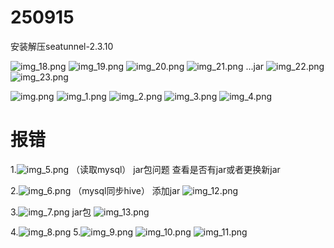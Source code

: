 # 250915

安装解压seatunnel-2.3.10

![img_18.png](img_18.png)
![img_19.png](img_19.png)
![img_20.png](img_20.png)
![img_21.png](img_21.png)
...jar
![img_22.png](img_22.png)
![img_23.png](img_23.png)




![img.png](img.png)
![img_1.png](img_1.png)
![img_2.png](img_2.png)
![img_3.png](img_3.png)
![img_4.png](img_4.png)


# 报错
1.![img_5.png](img_5.png)  （读取mysql）
jar包问题 查看是否有jar或者更换新jar

2.![img_6.png](img_6.png)  （mysql同步hive）
添加jar
![img_12.png](img_12.png)

3.![img_7.png](img_7.png)
jar包
![img_13.png](img_12.png)

4.![img_8.png](img_8.png)
5.![img_9.png](img_9.png)
![img_10.png](img_10.png)
![img_11.png](img_11.png)
